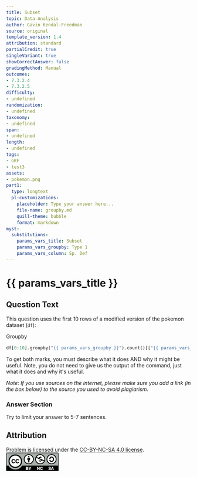 ```yaml
---
title: Subset
topic: Data Analysis
author: Gavin Kendal-Freedman
source: original
template_version: 1.4
attribution: standard
partialCredit: true
singleVariant: true
showCorrectAnswer: false
gradingMethod: Manual
outcomes:
- 7.3.2.4
- 7.3.2.5
difficulty:
- undefined
randomization:
- undefined
taxonomy:
- undefined
span:
- undefined
length:
- undefined
tags:
- GKF
- test3
assets:
- pokemon.png
part1:
  type: longtext
  pl-customizations:
    placeholder: Type your answer here...
    file-name: groupby.md
    quill-theme: bubble
    format: markdown
myst:
  substitutions:
    params_vars_title: Subset
    params_vars_groupby: Type 1
    params_vars_column: Sp. Def
---
```

# {{ params_vars_title }}

## Question Text

This question uses the first 10 rows of a modified version of the pokemon dataset (`df`):

<pl-figure file-name="pokemon.png" directory="clientFilesQuestion"></pl-figure>

<div class="card my-2">
<div class="card-header">Groupby</div>
<div class="card-body">

```python
df[0:10].groupby("{{ params_vars_groupby }}").count()[["{{ params_vars_column }}"]]
```

To get both marks, you must describe what it does AND why it might be useful.
Note, you do not need to give us the output of the command, just what it does and why it's useful.

*Note: If you use sources on the internet, please make sure you add a link (in the box below) to the source you used to avoid plagiarism.*

</div>
</div>

### Answer Section

Try to limit your answer to 5-7 sentences.

## Attribution

Problem is licensed under the [CC-BY-NC-SA 4.0 license](https://creativecommons.org/licenses/by-nc-sa/4.0/).<br> ![The Creative Commons 4.0 license requiring attribution-BY, non-commercial-NC, and share-alike-SA license.](https://raw.githubusercontent.com/firasm/bits/master/by-nc-sa.png)